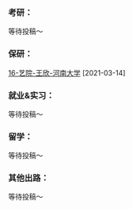 ### 考研：

等待投稿～

### 保研：

[16-艺院-王欣-河南大学](升学就业/电子信息工程学院/16-艺院-王欣.md) [2021-03-14]

### 就业&实习：

等待投稿～

### 留学：

等待投稿～

### 其他出路：

等待投稿～
